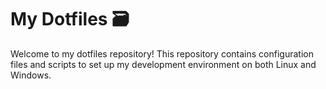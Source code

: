 # My Dotfiles 🗃️

Welcome to my dotfiles repository! This repository contains configuration files and scripts to set up my development environment on both Linux and Windows.
